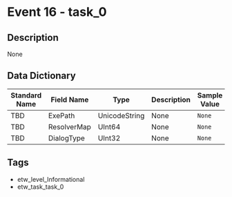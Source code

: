 # Event 16 - task_0

## Description
None

## Data Dictionary
|Standard Name|Field Name|Type|Description|Sample Value|
|---|---|---|---|---|
|TBD|ExePath|UnicodeString|None|`None`|
|TBD|ResolverMap|UInt64|None|`None`|
|TBD|DialogType|UInt32|None|`None`|

## Tags
* etw_level_Informational
* etw_task_task_0
